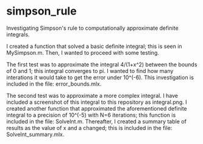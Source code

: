 # simpson_rule
Investigating Simpson's rule to computationally approximate definite integrals.
 
I created a function that solved a basic definite integral; this is seen in MySimpson.m. Then, I wanted to proceed with some testing. 
 
The first test was to approximate the integral 4/(1+x^2) between the bounds of 0 and 1; this integral converges to pi. I wanted to find how many interations it would take to get the error under 10^(-6). This investigation is included in the file: error_bounds.mlx. 

The second test was to approximate a more complex integral. I have included a screenshot of this integral to this repository as integral.png. I created another function that approximated the aforementioned definite integral to a precision of 10^(-5) with N=6 iterations; this function is included in the file: SolveInt.m. Thereafter, I created a summary table of results as the value of x and a changed; this is included in the file: SolveInt_summary.mlx. 
